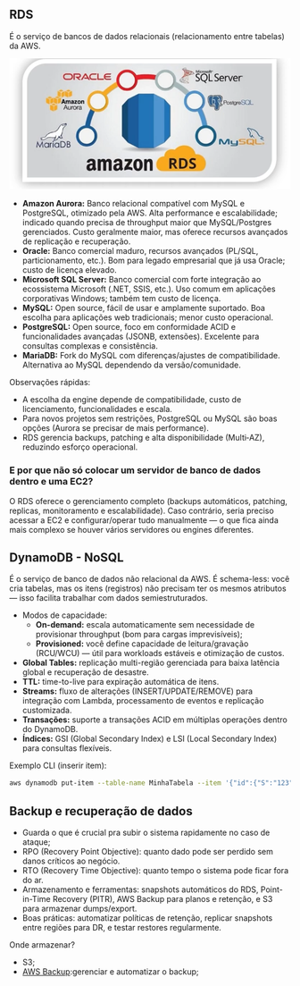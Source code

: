 ## RDS

É o serviço de bancos de dados relacionais (relacionamento entre tabelas) da AWS.

<p align="center">
  <img src="./images/RDStypes.png" alt="Tipos de engines suportadas pelo Amazon RDS" />
</p>

- **Amazon Aurora:** Banco relacional compatível com MySQL e PostgreSQL, otimizado pela AWS. Alta performance e escalabilidade; indicado quando precisa de throughput maior que MySQL/Postgres gerenciados. Custo geralmente maior, mas oferece recursos avançados de replicação e recuperação.
- **Oracle:** Banco comercial maduro, recursos avançados (PL/SQL, particionamento, etc.). Bom para legado empresarial que já usa Oracle; custo de licença elevado.
- **Microsoft SQL Server:** Banco comercial com forte integração ao ecossistema Microsoft (.NET, SSIS, etc.). Uso comum em aplicações corporativas Windows; também tem custo de licença.
- **MySQL:** Open source, fácil de usar e amplamente suportado. Boa escolha para aplicações web tradicionais; menor custo operacional.
- **PostgreSQL:** Open source, foco em conformidade ACID e funcionalidades avançadas (JSONB, extensões). Excelente para consultas complexas e consistência.
- **MariaDB:** Fork do MySQL com diferenças/ajustes de compatibilidade. Alternativa ao MySQL dependendo da versão/comunidade.

Observações rápidas:
- A escolha da engine depende de compatibilidade, custo de licenciamento, funcionalidades e escala.
- Para novos projetos sem restrições, PostgreSQL ou MySQL são boas opções (Aurora se precisar de mais performance).
- RDS gerencia backups, patching e alta disponibilidade (Multi‑AZ), reduzindo esforço operacional.

### E por que não só colocar um servidor de banco de dados dentro e uma EC2? 
O RDS oferece o gerenciamento completo (backups automáticos, patching, replicas, monitoramento e escalabilidade). Caso contrário, seria preciso acessar a EC2 e configurar/operar tudo manualmente — o que fica ainda mais complexo se houver vários servidores ou engines diferentes.

## DynamoDB - NoSQL

É o serviço de banco de dados não relacional da AWS. É schema-less: você cria tabelas, mas os itens (registros) não precisam ter os mesmos atributos — isso facilita trabalhar com dados semiestruturados.

- Modos de capacidade:
  - **On-demand:** escala automaticamente sem necessidade de provisionar throughput (bom para cargas imprevisíveis);
  - **Provisioned:** você define capacidade de leitura/gravação (RCU/WCU) — útil para workloads estáveis e otimização de custos.
- **Global Tables:** replicação multi-região gerenciada para baixa latência global e recuperação de desastre.
- **TTL:** time-to-live para expiração automática de itens.
- **Streams:** fluxo de alterações (INSERT/UPDATE/REMOVE) para integração com Lambda, processamento de eventos e replicação customizada.
- **Transações:** suporte a transações ACID em múltiplas operações dentro do DynamoDB.
- **Índices:** GSI (Global Secondary Index) e LSI (Local Secondary Index) para consultas flexíveis.

Exemplo CLI (inserir item):

```bash
aws dynamodb put-item --table-name MinhaTabela --item '{"id":{"S":"123"},"nome":{"S":"teste"}}'
```

## Backup e recuperação de dados

- Guarda o que é crucial pra subir o sistema rapidamente no caso de ataque;
- RPO (Recovery Point Objective): quanto dado pode ser perdido sem danos críticos ao negócio.  
- RTO (Recovery Time Objective): quanto tempo o sistema pode ficar fora do ar.  
- Armazenamento e ferramentas: snapshots automáticos do RDS, Point-in-Time Recovery (PITR), AWS Backup para planos e retenção, e S3 para armazenar dumps/export.  
- Boas práticas: automatizar políticas de retenção, replicar snapshots entre regiões para DR, e testar restores regularmente.


Onde armazenar?

- S3;
- [AWS Backup](https://docs.aws.amazon.com/aws-backup/latest/devguide/):gerenciar e automatizar o backup;
